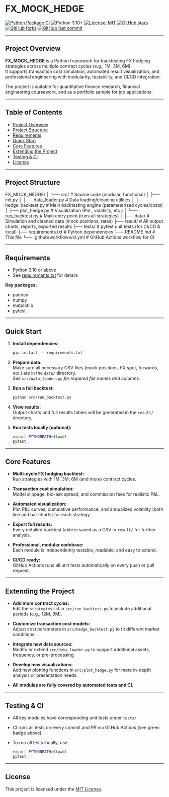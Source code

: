 # FX_MOCK_HEDGE

[![Python Package CI](https://github.com/wyuzhou6/FX_MOCK_HEDGE/actions/workflows/ci.yml/badge.svg)](https://github.com/wyuzhou6/FX_MOCK_HEDGE/actions/workflows/ci.yml)
![Python 3.10+](https://img.shields.io/badge/python-3.10+-blue)
[![License: MIT](https://img.shields.io/badge/License-MIT-yellow.svg)](https://opensource.org/licenses/MIT)
[![GitHub stars](https://img.shields.io/github/stars/wyuzhou6/FX_MOCK_HEDGE.svg?style=social&label=Star)](https://github.com/wyuzhou6/FX_MOCK_HEDGE)
[![GitHub forks](https://img.shields.io/github/forks/wyuzhou6/FX_MOCK_HEDGE.svg?style=social&label=Fork)](https://github.com/wyuzhou6/FX_MOCK_HEDGE)
[![GitHub last commit](https://img.shields.io/github/last-commit/wyuzhou6/FX_MOCK_HEDGE.svg)](https://github.com/wyuzhou6/FX_MOCK_HEDGE/commits/main)

---

## Project Overview

**FX_MOCK_HEDGE** is a Python framework for backtesting FX hedging strategies across multiple contract cycles (e.g., 1M, 3M, 6M).  
It supports transaction cost simulation, automated result visualization, and professional engineering with modularity, testability, and CI/CD integration.

The project is suitable for quantitative finance research, financial engineering coursework, and as a portfolio sample for job applications.

---

## Table of Contents

- [Project Overview](#project-overview)
- [Project Structure](#project-structure)
- [Requirements](#requirements)
- [Quick Start](#quick-start)
- [Core Features](#core-features)
- [Extending the Project](#extending-the-project)
- [Testing & CI](#testing--ci)
- [License](#license)

---

## Project Structure

FX_MOCK_HEDGE/
│
├── src/ # Source code (modular, functional)
│ ├── init.py
│ ├── data_loader.py # Data loading/cleaning utilities
│ ├── hedge_backtest.py # Main backtesting engine (parameterized cycles/costs)
│ ├── plot_hedge.py # Visualization (PnL, volatility, etc.)
│ └── run_backtest.py # Main entry point (runs all strategies)
│
├── data/ # Simulation and cleaned data (mock positions, rates)
├── result/ # All output charts, reports, exported results
├── tests/ # pytest unit tests (for CI/CD & local)
├── requirements.txt # Python dependencies
├── README.md # This file
└── .github/workflows/ci.yml # GitHub Actions workflow for CI


---

## Requirements

- Python 3.10 or above
- See [requirements.txt](./requirements.txt) for details

**Key packages:**
- pandas
- numpy
- matplotlib
- pytest

---

## Quick Start

1. **Install dependencies:**
    ```bash
    pip install -r requirements.txt
    ```

2. **Prepare data:**  
   Make sure all necessary CSV files (mock positions, FX spot, forwards, etc.) are in the `data/` directory.  
   _See `src/data_loader.py` for required file names and columns._

3. **Run a full backtest:**
    ```bash
    python src/run_backtest.py
    ```

4. **View results:**  
   Output charts and full results tables will be generated in the `result/` directory.

5. **Run tests locally (optional):**
    ```bash
    export PYTHONPATH=$(pwd)
    pytest
    ```

---

## Core Features

- **Multi-cycle FX hedging backtest:**  
  Run strategies with 1M, 3M, 6M (and more) contract cycles.

- **Transaction cost simulation:**  
  Model slippage, bid-ask spread, and commission fees for realistic P&L.

- **Automated visualization:**  
  Plot P&L curves, cumulative performance, and annualized volatility (both line and bar charts) for each strategy.

- **Export full results:**  
  Every detailed backtest table is saved as a CSV in `result/` for further analysis.

- **Professional, modular codebase:**  
  Each module is independently testable, readable, and easy to extend.

- **CI/CD ready:**  
  GitHub Actions runs all unit tests automatically on every push or pull request.

---

## Extending the Project

- **Add more contract cycles:**  
  Edit the `strategies` list in `src/run_backtest.py` to include additional periods (e.g., 12M, 9M).

- **Customize transaction cost models:**  
  Adjust cost parameters in `src/hedge_backtest.py` to fit different market conditions.

- **Integrate new data sources:**  
  Modify or extend `src/data_loader.py` to support additional assets, frequency, or pre-processing.

- **Develop new visualizations:**  
  Add new plotting functions in `src/plot_hedge.py` for more in-depth analysis or presentation needs.

- **All modules are fully covered by automated tests and CI.**

---

## Testing & CI

- All key modules have corresponding unit tests under `tests/`
- CI runs all tests on every commit and PR via GitHub Actions (see green badge above)
- To run all tests locally, use:

    ```bash
    export PYTHONPATH=$(pwd)
    pytest
    ```

---

## License

This project is licensed under the [MIT License](LICENSE).
